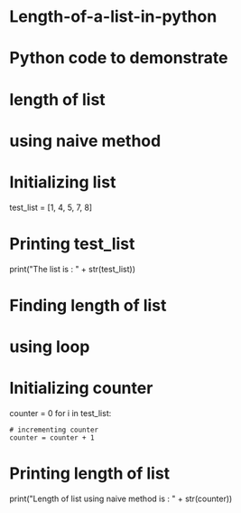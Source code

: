 # Length-of-a-list-in-python
# Python code to demonstrate
# length of list
# using naive method

# Initializing list
test_list = [1, 4, 5, 7, 8]

# Printing test_list
print("The list is : " + str(test_list))

# Finding length of list
# using loop
# Initializing counter
counter = 0
for i in test_list:

	# incrementing counter
	counter = counter + 1

# Printing length of list
print("Length of list using naive method is : " + str(counter))

